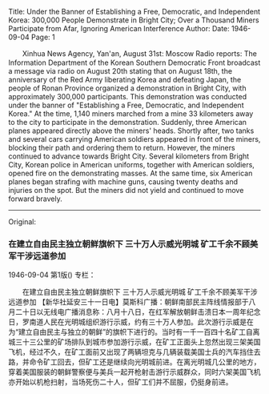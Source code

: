 Title: Under the Banner of Establishing a Free, Democratic, and Independent Korea: 300,000 People Demonstrate in Bright City; Over a Thousand Miners Participate from Afar, Ignoring American Interference
Author:
Date: 1946-09-04
Page: 1

　　Xinhua News Agency, Yan'an, August 31st: Moscow Radio reports: The Information Department of the Korean Southern Democratic Front broadcast a message via radio on August 20th stating that on August 18th, the anniversary of the Red Army liberating Korea and defeating Japan, the people of Ronan Province organized a demonstration in Bright City, with approximately 300,000 participants. This demonstration was conducted under the banner of "Establishing a Free, Democratic, and Independent Korea." At the time, 1,140 miners marched from a mine 33 kilometers away to the city to participate in the demonstration. Suddenly, three American planes appeared directly above the miners' heads. Shortly after, two tanks and several cars carrying American soldiers appeared in front of the miners, blocking their path and ordering them to return. However, the miners continued to advance towards Bright City. Several kilometers from Bright City, Korean police in American uniforms, together with American soldiers, opened fire on the demonstrating masses. At the same time, six American planes began strafing with machine guns, causing twenty deaths and injuries on the spot. But the miners did not yield and continued to move forward bravely.



<hr /> 

Original: 


### 在建立自由民主独立朝鲜旗帜下  三十万人示威光明城  矿工千余不顾美军干涉远道参加

1946-09-04
第1版()
专栏：

　　在建立自由民主独立朝鲜旗帜下
    三十万人示威光明城
    矿工千余不顾美军干涉远道参加
    【新华社延安三十一日电】莫斯科广播：朝鲜南部民主阵线情报部于八月二十日以无线电广播消息称：八月十八日，在红军解放朝鲜击溃日本一周年纪念日，罗南道人民在光明城组织游行示威，约有三十万人参加。此次游行示威是在为“建立自由民主与独立的朝鲜”的旗帜下进行的。当时有一千一百四十名矿工自离城三十三公里的矿场排队到城市参加游行示威，在矿工正面头上忽然出现三架美国飞机，经过不久，在矿工面前又出现了两辆坦克与几辆装载美国士兵的汽车挡住去路，并命令矿工回去，但矿工还是继续向光明城前进。在离光明城几公里的地方，穿着美国服装的朝鲜警察便与美兵一起开枪射击游行示威群众，同时六架美国飞机亦开始以机枪扫射，当场死伤二十人，但矿工们并不屈服，仍挺身前进。

